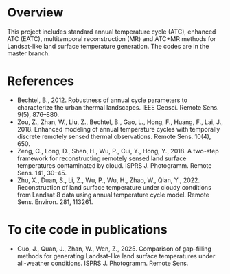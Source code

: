 Overview
========
This project includes standard annual temperature cycle (ATC), enhanced ATC (EATC), multitemporal reconstruction (MR) and ATC+MR methods for Landsat-like land surface temperature generation. The codes are in the master branch.

References
========
+  Bechtel, B., 2012. Robustness of annual cycle parameters to characterize the urban thermal landscapes. IEEE Geosci. Remote Sens. 9(5), 876–880.
+  Zou, Z., Zhan, W., Liu, Z., Bechtel, B., Gao, L., Hong, F., Huang, F., Lai, J., 2018. Enhanced modeling of annual temperature cycles with temporally discrete remotely sensed thermal observations. Remote Sens. 10(4), 650.
+  Zeng, C., Long, D., Shen, H., Wu, P., Cui, Y., Hong, Y., 2018. A two-step framework for reconstructing remotely sensed land surface temperatures contaminated by cloud. ISPRS J. Photogramm. Remote Sens. 141, 30–45.
+  Zhu, X., Duan, S., Li, Z., Wu, P., Wu, H., Zhao, W., Qian, Y., 2022. Reconstruction of land surface temperature under cloudy conditions from Landsat 8 data using annual temperature cycle model. Remote Sens. Environ. 281, 113261.

To cite code in publications
========
+  Guo, J., Quan, J., Zhan, W., Wen, Z., 2025. Comparison of gap-filling methods for generating Landsat-like land surface temperatures under all-weather conditions. ISPRS J. Photogramm. Remote Sens.
